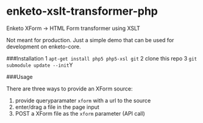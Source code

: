 enketo-xslt-transformer-php
===========================

Enketo XForm -> HTML Form transformer using XSLT

Not meant for production. Just a simple demo that can be used for development on enketo-core.


###Installation
1 `apt-get install php5 php5-xsl git`
2 clone this repo
3 `git submodule update --init`Y


###Usage

There are three ways to provide an XForm source:

1. provide queryparamater `xform` with a url to the source
2. enter/drag a file in the page input
3. POST a XForm file as the `xform` parameter (API call)
